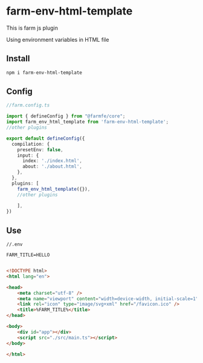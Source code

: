 # farm-env-html-template

This is farm js plugin  

Using environment variables in HTML file  

## Install

```sh
npm i farm-env-html-template
```

## Config

```ts
//farm.config.ts

import { defineConfig } from "@farmfe/core";
import farm_env_html_template from 'farm-env-html-template';
//other plugins

export default defineConfig({
  compilation: {
    presetEnv: false,
    input: {
      index: './index.html',
      about: './about.html',
    },
  },
  plugins: [
    farm_env_html_template({}),
    //other plugins
    
    ],
})

```

## Use

```
//.env

FARM_TITLE=HELLO


```

```html
<!DOCTYPE html>
<html lang="en">

<head>
    <meta charset="utf-8" />
    <meta name="viewport" content="width=device-width, initial-scale=1" />
    <link rel="icon" type="image/svg+xml" href="/favicon.ico" />
    <title>%FARM_TITLE%</title>
</head>

<body>
    <div id="app"></div>
    <script src="./src/main.ts"></script>
</body>

</html>
```
